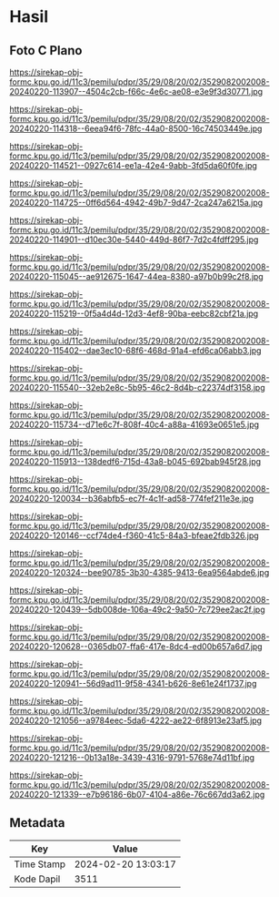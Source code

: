 # Hasil

## Foto C Plano

https://sirekap-obj-formc.kpu.go.id/11c3/pemilu/pdpr/35/29/08/20/02/3529082002008-20240220-113907--4504c2cb-f66c-4e6c-ae08-e3e9f3d30771.jpg

https://sirekap-obj-formc.kpu.go.id/11c3/pemilu/pdpr/35/29/08/20/02/3529082002008-20240220-114318--6eea94f6-78fc-44a0-8500-16c74503449e.jpg

https://sirekap-obj-formc.kpu.go.id/11c3/pemilu/pdpr/35/29/08/20/02/3529082002008-20240220-114521--0927c614-ee1a-42e4-9abb-3fd5da60f0fe.jpg

https://sirekap-obj-formc.kpu.go.id/11c3/pemilu/pdpr/35/29/08/20/02/3529082002008-20240220-114725--0ff6d564-4942-49b7-9d47-2ca247a6215a.jpg

https://sirekap-obj-formc.kpu.go.id/11c3/pemilu/pdpr/35/29/08/20/02/3529082002008-20240220-114901--d10ec30e-5440-449d-86f7-7d2c4fdff295.jpg

https://sirekap-obj-formc.kpu.go.id/11c3/pemilu/pdpr/35/29/08/20/02/3529082002008-20240220-115045--ae912675-1647-44ea-8380-a97b0b99c2f8.jpg

https://sirekap-obj-formc.kpu.go.id/11c3/pemilu/pdpr/35/29/08/20/02/3529082002008-20240220-115219--0f5a4d4d-12d3-4ef8-90ba-eebc82cbf21a.jpg

https://sirekap-obj-formc.kpu.go.id/11c3/pemilu/pdpr/35/29/08/20/02/3529082002008-20240220-115402--dae3ec10-68f6-468d-91a4-efd6ca06abb3.jpg

https://sirekap-obj-formc.kpu.go.id/11c3/pemilu/pdpr/35/29/08/20/02/3529082002008-20240220-115540--32eb2e8c-5b95-46c2-8d4b-c22374df3158.jpg

https://sirekap-obj-formc.kpu.go.id/11c3/pemilu/pdpr/35/29/08/20/02/3529082002008-20240220-115734--d71e6c7f-808f-40c4-a88a-41693e0651e5.jpg

https://sirekap-obj-formc.kpu.go.id/11c3/pemilu/pdpr/35/29/08/20/02/3529082002008-20240220-115913--138dedf6-715d-43a8-b045-692bab945f28.jpg

https://sirekap-obj-formc.kpu.go.id/11c3/pemilu/pdpr/35/29/08/20/02/3529082002008-20240220-120034--b36abfb5-ec7f-4c1f-ad58-774fef211e3e.jpg

https://sirekap-obj-formc.kpu.go.id/11c3/pemilu/pdpr/35/29/08/20/02/3529082002008-20240220-120146--ccf74de4-f360-41c5-84a3-bfeae2fdb326.jpg

https://sirekap-obj-formc.kpu.go.id/11c3/pemilu/pdpr/35/29/08/20/02/3529082002008-20240220-120324--bee90785-3b30-4385-9413-6ea9564abde6.jpg

https://sirekap-obj-formc.kpu.go.id/11c3/pemilu/pdpr/35/29/08/20/02/3529082002008-20240220-120439--5db008de-106a-49c2-9a50-7c729ee2ac2f.jpg

https://sirekap-obj-formc.kpu.go.id/11c3/pemilu/pdpr/35/29/08/20/02/3529082002008-20240220-120628--0365db07-ffa6-417e-8dc4-ed00b657a6d7.jpg

https://sirekap-obj-formc.kpu.go.id/11c3/pemilu/pdpr/35/29/08/20/02/3529082002008-20240220-120941--56d9ad11-9f58-4341-b626-8e61e24f1737.jpg

https://sirekap-obj-formc.kpu.go.id/11c3/pemilu/pdpr/35/29/08/20/02/3529082002008-20240220-121056--a9784eec-5da6-4222-ae22-6f8913e23af5.jpg

https://sirekap-obj-formc.kpu.go.id/11c3/pemilu/pdpr/35/29/08/20/02/3529082002008-20240220-121216--0b13a18e-3439-4316-9791-5768e74d11bf.jpg

https://sirekap-obj-formc.kpu.go.id/11c3/pemilu/pdpr/35/29/08/20/02/3529082002008-20240220-121339--e7b96186-6b07-4104-a86e-76c667dd3a62.jpg


## Metadata

| Key        | Value               |
| ---------- | ------------------- |
| Time Stamp | 2024-02-20 13:03:17 |
| Kode Dapil | 3511                |



